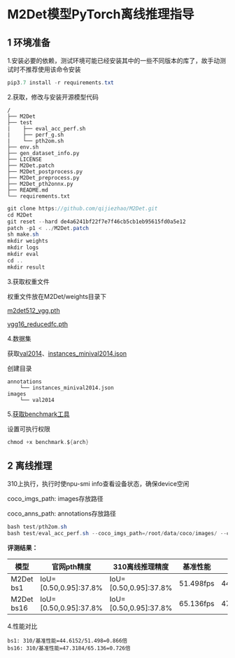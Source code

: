 ﻿# M2Det模型PyTorch离线推理指导

## 1 环境准备

1.安装必要的依赖，测试环境可能已经安装其中的一些不同版本的库了，故手动测试时不推荐使用该命令安装

```csharp
pip3.7 install -r requirements.txt  
```

2.获取，修改与安装开源模型代码
```
/
├── M2Det
├── test
|    ├── eval_acc_perf.sh
|    ├── perf_g.sh
|    └── pth2om.sh
├── env.sh
├── gen_dataset_info.py
├── LICENSE
├── M2Det.patch
├── M2Det_postprocess.py
├── M2Det_preprocess.py
├── M2Det_pth2onnx.py
├── README.md
└── requirements.txt
```

```csharp
git clone https://github.com/qijiezhao/M2Det.git
cd M2Det
git reset --hard de4a6241bf22f7e7f46cb5cb1eb95615fd0a5e12
patch -p1 < ../M2Det.patch
sh make.sh
mkdir weights
mkdir logs
mkdir eval
cd ..
mkdir result
```

3.获取权重文件

权重文件放在M2Det/weights目录下

[m2det512_vgg.pth](https://pan.baidu.com/s/1LDkpsQfpaGq_LECQItxRFQ)

[vgg16_reducedfc.pth](https://s3.amazonaws.com/amdegroot-models/vgg16_reducedfc.pth)

4.数据集

获取[val2014](http://images.cocodataset.org/zips/val2014.zip)、[instances_minival2014.json](http://datasets.d2.mpi-inf.mpg.de/hosang17cvpr/coco_minival2014.tar.gz)

创建目录

```
annotations
    └── instances_minival2014.json
images
    └── val2014
```

5.[获取benchmark工具](https://support.huawei.com/enterprise/zh/ascend-computing/cann-pid-251168373/software/)

设置可执行权限

```csharp
chmod +x benchmark.${arch}
```

##   2 离线推理
310上执行，执行时使npu-smi info查看设备状态，确保device空闲

 coco_imgs_path: images存放路径

 coco_anns_path: annotations存放路径

```csharp
bash test/pth2om.sh 
bash test/eval_acc_perf.sh --coco_imgs_path=/root/data/coco/images/ --coco_anns_path=/root/data/coco/annotations/
```
**评测结果：**

| 模型 | 官网pth精度                                                  | 310离线推理精度 | 基准性能 | 310性能 |
| ---- | ------------------------------------------------------------ | --------------- | -------- | ------- |
| M2Det bs1 | IoU=[0.50,0.95]:37.8% | IoU=[0.50,0.95]:37.8%  | 51.498fps   | 44.6152fps |
| M2Det bs16 | IoU=[0.50,0.95]:37.8% | IoU=[0.50,0.95]:37.8%   | 65.136fps   | 47.3184fps |

4.性能对比

```
bs1: 310/基准性能=44.6152/51.498=0.866倍  
bs16: 310/基准性能=47.3184/65.136=0.726倍
```

